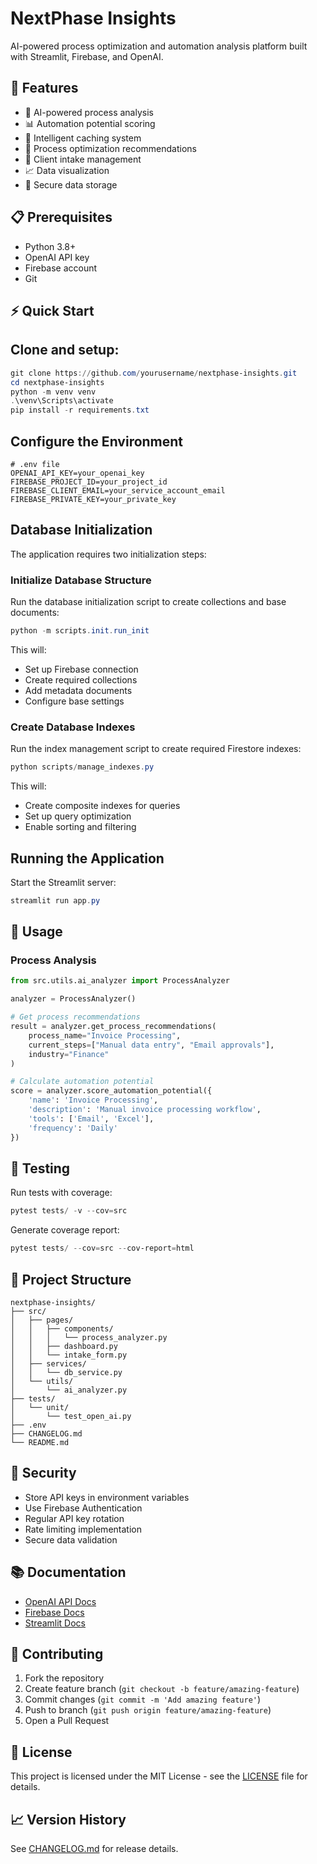 # NextPhase Insights

AI-powered process optimization and automation analysis platform built with Streamlit, Firebase, and OpenAI.

## 🚀 Features

- 🤖 AI-powered process analysis
- 📊 Automation potential scoring
- 💾 Intelligent caching system
- 🔄 Process optimization recommendations
- 📝 Client intake management
- 📈 Data visualization
- 🔐 Secure data storage

## 📋 Prerequisites

- Python 3.8+
- OpenAI API key
- Firebase account
- Git

## ⚡ Quick Start

## Clone and setup:
```powershell
git clone https://github.com/yourusername/nextphase-insights.git
cd nextphase-insights
python -m venv venv
.\venv\Scripts\activate
pip install -r requirements.txt
```

## Configure the Environment
```properties
# .env file
OPENAI_API_KEY=your_openai_key
FIREBASE_PROJECT_ID=your_project_id
FIREBASE_CLIENT_EMAIL=your_service_account_email
FIREBASE_PRIVATE_KEY=your_private_key
```
## Database Initialization

The application requires two initialization steps:

### Initialize Database Structure

Run the database initialization script to create collections and base documents:

```powershell
python -m scripts.init.run_init
```

This will:
- Set up Firebase connection
- Create required collections
- Add metadata documents
- Configure base settings

### Create Database Indexes

Run the index management script to create required Firestore indexes:

```powershell
python scripts/manage_indexes.py
```

This will:
- Create composite indexes for queries
- Set up query optimization
- Enable sorting and filtering

## Running the Application

Start the Streamlit server:

```powershell
streamlit run app.py
```

## 🔧 Usage

### Process Analysis
```python
from src.utils.ai_analyzer import ProcessAnalyzer

analyzer = ProcessAnalyzer()

# Get process recommendations
result = analyzer.get_process_recommendations(
    process_name="Invoice Processing",
    current_steps=["Manual data entry", "Email approvals"],
    industry="Finance"
)

# Calculate automation potential
score = analyzer.score_automation_potential({
    'name': 'Invoice Processing',
    'description': 'Manual invoice processing workflow',
    'tools': ['Email', 'Excel'],
    'frequency': 'Daily'
})
```

## 🧪 Testing

Run tests with coverage:
```powershell
pytest tests/ -v --cov=src
```

Generate coverage report:
```powershell
pytest tests/ --cov=src --cov-report=html
```

## 📁 Project Structure

```
nextphase-insights/
├── src/
│   ├── pages/
│   │   ├── components/
│   │   │   └── process_analyzer.py
│   │   ├── dashboard.py
│   │   └── intake_form.py
│   ├── services/
│   │   └── db_service.py
│   └── utils/
│       └── ai_analyzer.py
├── tests/
│   └── unit/
│       └── test_open_ai.py
├── .env
├── CHANGELOG.md
└── README.md
```

## 🔐 Security

- Store API keys in environment variables
- Use Firebase Authentication
- Regular API key rotation
- Rate limiting implementation
- Secure data validation

## 📚 Documentation

- [OpenAI API Docs](https://platform.openai.com/docs)
- [Firebase Docs](https://firebase.google.com/docs)
- [Streamlit Docs](https://docs.streamlit.io/)

## 🤝 Contributing

1. Fork the repository
2. Create feature branch (`git checkout -b feature/amazing-feature`)
3. Commit changes (`git commit -m 'Add amazing feature'`)
4. Push to branch (`git push origin feature/amazing-feature`)
5. Open a Pull Request

## 📝 License

This project is licensed under the MIT License - see the [LICENSE](LICENSE) file for details.

## 📈 Version History

See [CHANGELOG.md](CHANGELOG.md) for release details.

